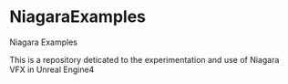 # NiagaraExamples
Niagara Examples

This is a repository deticated to the experimentation and use of Niagara VFX in Unreal Engine4
